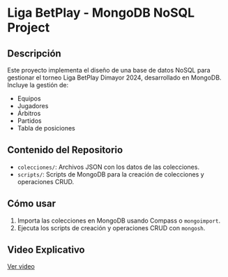 # Liga BetPlay - MongoDB NoSQL Project

## Descripción
Este proyecto implementa el diseño de una base de datos NoSQL para gestionar el torneo Liga BetPlay Dimayor 2024, desarrollado en MongoDB. Incluye la gestión de:
- Equipos
- Jugadores
- Árbitros
- Partidos
- Tabla de posiciones

## Contenido del Repositorio
- `colecciones/`: Archivos JSON con los datos de las colecciones.
- `scripts/`: Scripts de MongoDB para la creación de colecciones y operaciones CRUD.

## Cómo usar
1. Importa las colecciones en MongoDB usando Compass o `mongoimport`.
2. Ejecuta los scripts de creación y operaciones CRUD con `mongosh`.

## Video Explicativo
[Ver video](https://laiberocol-my.sharepoint.com/:v:/g/personal/aamazoro_estudiante_ibero_edu_co/EWJPPAs7lHpKi2eRwZhX7c8BuI7T9D_KIxswRKAvYpeZ4A?nav=eyJyZWZlcnJhbEluZm8iOnsicmVmZXJyYWxBcHAiOiJPbmVEcml2ZUZvckJ1c2luZXNzIiwicmVmZXJyYWxBcHBQbGF0Zm9ybSI6IldlYiIsInJlZmVycmFsTW9kZSI6InZpZXciLCJyZWZlcnJhbFZpZXciOiJNeUZpbGVzTGlua0NvcHkifX0&e=ULx2cZ)
